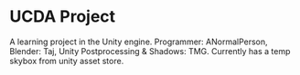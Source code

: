 # UCDA Project
A learning project in the Unity engine. Programmer: ANormalPerson, Blender: Taj, Unity Postprocessing & Shadows: TMG. Currently has a temp skybox from unity asset store.
